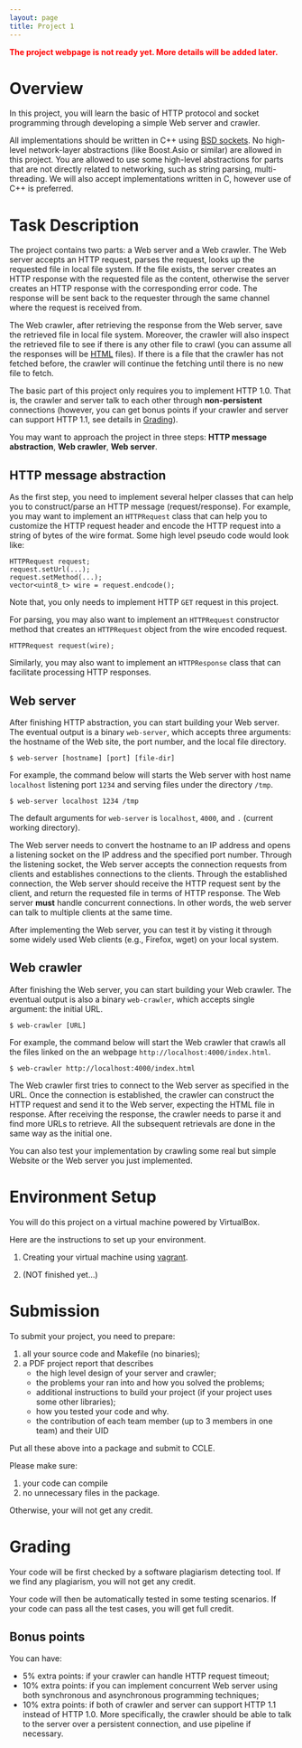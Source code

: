 ```yaml
---
layout: page
title: Project 1
---
```


**<font color='red'>The project webpage is not ready yet. More details will be added later.</font>**

# Overview

In this project, you will learn the basic of HTTP protocol and socket programming through developing a simple Web server and crawler.

All implementations should be written in C++ using [BSD sockets](http://en.wikipedia.org/wiki/Berkeley_sockets).
No high-level network-layer abstractions (like Boost.Asio or similar) are allowed in this project.
You are allowed to use some high-level abstractions for parts that are not directly related to networking, such as string parsing, multi-threading.
We will also accept implementations written in C, however use of C++ is preferred.



# Task Description

The project contains two parts: a Web server and a Web crawler.
The Web server accepts an HTTP request, parses the request, looks up the requested file in local file system.
If the file exists, the server creates an HTTP response with the requested file as the content,
otherwise the server creates an HTTP response with the corresponding error code.
The response will be sent back to the requester through the same channel where the request is received from.

The Web crawler, after retrieving the response from the Web server, save the retrieved file in local file system.
Moreover, the crawler will also inspect the retrieved file to see if there is any other file to crawl (you can assume all the responses will be [HTML](http://www.w3schools.com/html/default.asp) files).
If there is a file that the crawler has not fetched before, the crawler will continue the fetching until there is no new file to fetch. 

The basic part of this project only requires you to implement HTTP 1.0.
That is, the crawler and server talk to each other through **non-persistent** connections (however, you can get bonus points if your crawler and server can support HTTP 1.1, see details in [Grading](#http1.1)).

You may want to approach the project in three steps: **HTTP message abstraction**, **Web crawler**, **Web server**.

## HTTP message abstraction

As the first step, you need to implement several helper classes that can help you to construct/parse an HTTP message (request/response).
For example, you may want to implement an `HTTPRequest` class that can help you to customize the HTTP request header and encode the HTTP request into a string of bytes of the wire format. Some high level pseudo code would look like:

    HTTPRequest request;
    request.setUrl(...);
    request.setMethod(...);
    vector<uint8_t> wire = request.endcode();

Note that, you only needs to implement HTTP `GET` request in this project.

For parsing, you may also want to implement an `HTTPRequest` constructor method that creates an `HTTPRequest` object from the wire encoded request.

    HTTPRequest request(wire);

Similarly, you may also want to implement an `HTTPResponse` class that can facilitate processing HTTP responses.

## Web server

After finishing HTTP abstraction, you can start building your Web server.
The eventual output is a binary `web-server`, which accepts three arguments: the hostname of the Web site, the port number, and the local file directory.

    $ web-server [hostname] [port] [file-dir]

For example, the command below will starts the Web server with host name `localhost` listening port `1234` and serving files under the directory `/tmp`.

    $ web-server localhost 1234 /tmp

The default arguments for `web-server` is `localhost`, `4000`, and `.` (current working directory).

The Web server needs to convert the hostname to an IP address and opens a listening socket on the IP address and the specified port number.
Through the listening socket, the Web server accepts the connection requests from clients and establishes connections to the clients.
Through the established connection, the Web server should receive the HTTP request sent by the client, and return the requested file in terms of HTTP response.
The Web server **must** handle concurrent connections.
In other words, the web server can talk to multiple clients at the same time.


After implementing the Web server, you can test it by visting it through some widely used Web clients (e.g., Firefox, wget) on your local system. 

## Web crawler

After finishing the Web server, you can start building your Web crawler.
The eventual output is also a binary `web-crawler`, which accepts single argument: the initial URL.

    $ web-crawler [URL]

For example, the command below will start the Web crawler that crawls all the files linked on the an webpage `http://localhost:4000/index.html`.

    $ web-crawler http://localhost:4000/index.html

The Web crawler first tries to connect to the Web server as specified in the URL.
Once the connection is established, the crawler can construct the HTTP request and send it to the Web server, expecting the HTML file in response.
After receiving the response, the crawler needs to parse it and find more URLs to retrieve.
All the subsequent retrievals are done in the same way as the initial one.

You can also test your implementation by crawling some real but simple Website or the Web server you just implemented. 

# Environment Setup

You will do this project on a virtual machine powered by VirtualBox.

Here are the instructions to set up your environment.

1. Creating your virtual machine using [vagrant](https://www.vagrantup.com/).

2. (NOT finished yet...)

# Submission


To submit your project, you need to prepare:

1. all your source code and Makefile (no binaries);
2. a PDF project report that describes
   * the high level design of your server and crawler;
   * the problems your ran into and how you solved the problems;
   * additional instructions to build your project (if your project uses some other libraries);
   * how you tested your code and why.
   * the contribution of each team member (up to 3 members in one team) and their UID

Put all these above into a package and submit to CCLE.
   
Please make sure:

1. your code can compile
2. no unnecessary files in the package.

Otherwise, your will not get any credit.

   
# Grading

Your code will be first checked by a software plagiarism detecting tool. If we find any plagiarism, you will not get any credit.

Your code will then be automatically tested in some testing scenarios. If your code can pass all the test cases, you will get full credit.


##  Bonus points

You can have:

* 5% extra points: if your crawler can handle HTTP request timeout;
* 10% extra points: if you can implement concurrent Web server using both synchronous and asynchronous programming techniques;
* <a name="http1.1"></a>10% extra points: if both of crawler and server can support HTTP 1.1 instead of HTTP 1.0. More specifically, the crawler should be able to talk to the server over a persistent connection, and use pipeline if necessary.



